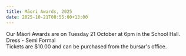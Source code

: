 ```yaml
---
title: Māori Awards, 2025
date: 2025-10-21T08:55:00+13:00
---
```

Our Māori Awards are on Tuesday 21 October at 6pm in the School Hall. 
Dress - Semi Formal  
Tickets are $10.00 and can be purchased from the bursar's office.
